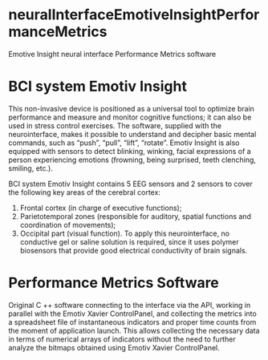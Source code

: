 # neuralInterfaceEmotiveInsightPerformanceMetrics
Emotive Insight neural interface Performance Metrics software

# BCI system Emotiv Insight
This non-invasive device is positioned as a universal tool to optimize brain performance and measure and monitor cognitive functions; it can also be used in stress control exercises. The software, supplied with the neurointerface, makes it possible to understand and decipher basic mental commands, such as “push”, “pull”, “lift”, “rotate”. Emotiv Insight is also equipped with sensors to detect blinking, winking, facial expressions of a person experiencing emotions (frowning, being surprised, teeth clenching, smiling, etc.).
 
BCI system Emotiv Insight contains 5 EEG sensors and 2 sensors to cover the following key areas of the cerebral cortex:
1)	Frontal cortex (in charge of executive functions);
2)	Parietotemporal zones (responsible for auditory, spatial functions and coordination of movements);
3)	Occipital part (visual function).
To apply this neurointerface, no conductive gel or saline solution is required, since it uses polymer biosensors that provide good electrical conductivity of brain signals.

# Performance Metrics Software
Original C ++ software connecting to the interface via the API, working in parallel with the Emotiv Xavier ControlPanel, and collecting the metrics into a spreadsheet file of instantaneous indicators and proper time counts from the moment of  application  launch.
This allows collecting the necessary data in terms of numerical arrays of indicators without the need to further analyze the bitmaps obtained using Emotiv Xavier ControlPanel.

